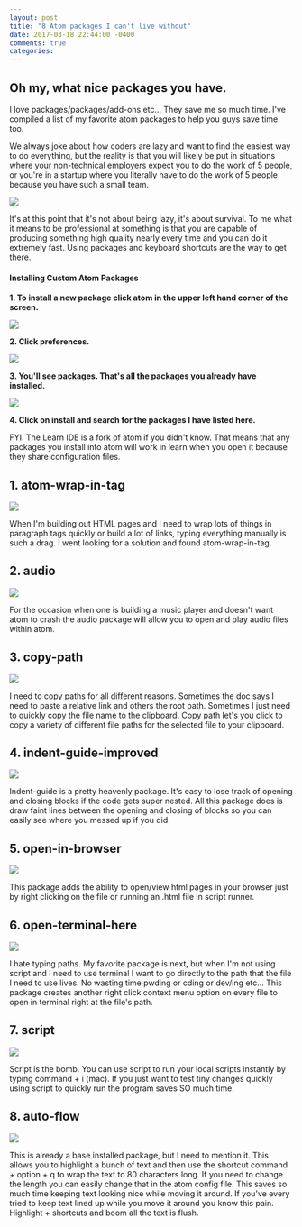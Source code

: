 ```yaml
---
layout: post
title: "8 Atom packages I can't live without"
date: 2017-03-18 22:44:00 -0400
comments: true
categories:
---
```

<h2>Oh my, what nice packages you have.</h2>

<p>I love packages/packages/add-ons etc... They save me so much time.  I've compiled a list of my favorite atom packages to help
you guys save time too.</p>

<p>We always joke about how coders are lazy and want to find the
easiest way to do everything, but the reality is that you will
likely be put in situations where your non-technical employers
expect you to do the work of 5 people, or you're in a startup
where you literally have to do the work of 5 people because you
have such a small team.</p>

<img src="/images/8-atom-packages-i-could-not-live-without/help.jpeg" >

<p>It's at this point that it's not about being lazy, it's about survival. To me what it means to be professional at something is that you are capable of producing
something high quality nearly every time and you can do it
extremely fast. Using packages and keyboard shortcuts are the way to get there.</p>

<h4>Installing Custom Atom Packages</h4>

<strong>1. To install a new package click atom in the upper left hand corner of the screen.</strong>

<img src="/images/8-atom-packages-i-could-not-live-without/filemenu.png" >

<strong>2. Click preferences.</strong>

<img src="/images/8-atom-packages-i-could-not-live-without/installedpackages.png" >

<strong>3. You'll see packages.  That's all the packages you already have installed.</strong>

<img src="/images/8-atom-packages-i-could-not-live-without/installnewpackage.png" >

<strong>4. Click on install and search for the packages I have listed here.</strong>

FYI. The Learn IDE is a fork of atom if you didn't know. That means that any packages you install into atom will work in learn when you open it because they share configuration files.

<h2>1. atom-wrap-in-tag</h2>

<img src="/images/8-atom-packages-i-could-not-live-without/atom-wrap-in-tag.png" >

When I'm building out HTML pages and I need to wrap lots of things in paragraph tags quickly or build a lot of links, typing everything manually is such a drag. I went looking for a solution and found atom-wrap-in-tag.

<h2>2. audio</h2>

<img src="/images/8-atom-packages-i-could-not-live-without/audio.png" >

For the occasion when one is building a music player and doesn't want atom to crash the audio package will allow you to open and play audio files within atom.

<h2>3. copy-path</h2>

<img src="/images/8-atom-packages-i-could-not-live-without/copy-path.png" >

I need to copy paths for all different reasons. Sometimes the doc says I need to paste a relative link and others the root path.  Sometimes I just need to quickly copy the file name to the clipboard. Copy path let's you click to copy a variety of different file paths for the selected file to your clipboard.

<h2>4. indent-guide-improved</h2>

<img src="/images/8-atom-packages-i-could-not-live-without/indent-guide-improved.png" >

Indent-guide is a pretty heavenly package. It's easy to lose track of opening and closing blocks if the code gets super nested. All this package does is draw faint lines between the opening and closing of blocks so you can easily see where you messed up if you did.

<h2>5. open-in-browser</h2>

<img src="/images/8-atom-packages-i-could-not-live-without/open-in-browser.png" >

This package adds the ability to open/view html pages in your browser just by right clicking on the file or running an .html file in script runner.

<h2>6. open-terminal-here</h2>

<img src="/images/8-atom-packages-i-could-not-live-without/open-terminal-here.png" >

I hate typing paths. My favorite package is next, but when I'm not using script and I need to use terminal I want to go directly to the path that the file I need to use lives.  No wasting time pwding or cding or dev/ing etc... This package creates another right click context menu option on every file to open in terminal right at the file's path.

<h2>7. script</h2>

<img src="/images/8-atom-packages-i-could-not-live-without/script.png">

Script is the bomb.  You can use script to run your local scripts instantly by typing command + i (mac). If you just want to test tiny changes quickly using script to quickly run the program saves SO much time.

<h2>8. auto-flow</h2>

<img src="/images/8-atom-packages-i-could-not-live-without/auto-flow.png" >

This is already a base installed package, but I need to mention it.  This allows you to highlight a bunch of text and then use the shortcut command + option + q to wrap the text to 80 characters long.  If you need to change the length you can easily change that in the atom config file.  This saves so much time keeping text looking
nice while moving it around.  If you've every tried to keep text lined up while you move it around you know this pain.  Highlight + shortcuts and boom all the text is flush.
